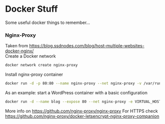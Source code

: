 # Docker Stuff
Some useful docker things to remember...

### Nginx-Proxy
Taken from https://blog.ssdnodes.com/blog/host-multiple-websites-docker-nginx/  
Create a Docker network
```bash
docker network create nginx-proxy
```
Install nginx-proxy container
```bash
docker run -d -p 80:80 --name nginx-proxy --net nginx-proxy -v /var/run/docker.sock:/tmp/docker.sock jwilder/nginx-proxy
```
As an example: start a WordPress container with a basic configuration
```bash
docker run -d --name blog --expose 80 --net nginx-proxy -e VIRTUAL_HOST=blog.DOMAIN.TLD wordpress
```
More info on https://github.com/nginx-proxy/nginx-proxy
For HTTPS check https://github.com/nginx-proxy/docker-letsencrypt-nginx-proxy-companion

